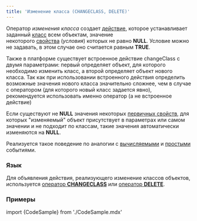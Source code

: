 ```yaml
---
title: 'Изменение класса (CHANGECLASS, DELETE)'
---
```


Оператор *изменения класса* создает [действие](Действия.md), которое устанавливает заданный [класс](Классы.md) всем объектам, значение некоторого [свойства](Свойства.md) (*условия*) которых не равно **NULL**. Условие можно не задавать, в этом случае оно считается равным **TRUE**.  

Также в платформе существует встроенное действие changeClass с двумя параметрами: первый определяет объект, для которого необходимо изменить класс, а второй определяет объект нового класса. Так как при использовании встроенного действия определить возможные значения нового класса значительно сложнее, чем в случае с оператором (для которого новый класс задается явно), рекомендуется использовать именно оператор (а не встроенное действие)

Если существуют не **NULL** значения некоторых [первичных свойств](Первичные_свойства_DATA.md), для которых "изменяемый" объект присутствует в параметрах или самом значении и не подходит по классам, такие значения автоматически изменяются на **NULL**.

Реализуется такое поведение по аналогии с [вычисляемыми](Вычисляемые_события.md) и [простыми](Простые_события.md) событиями.

### Язык

Для объявления действия, реализующего изменение классов объектов, используется [оператор **CHANGECLASS**](Оператор_CHANGECLASS.md) или [оператор **DELETE**](Оператор_DELETE.md).

### Примеры

import {CodeSample} from './CodeSample.mdx'

<CodeSample url="https://ru-documentation.lsfusion.org/sample?file=ActionSample&block=delete"/>


<CodeSample url="https://ru-documentation.lsfusion.org/sample?file=ActionSample&block=changeclass"/>

